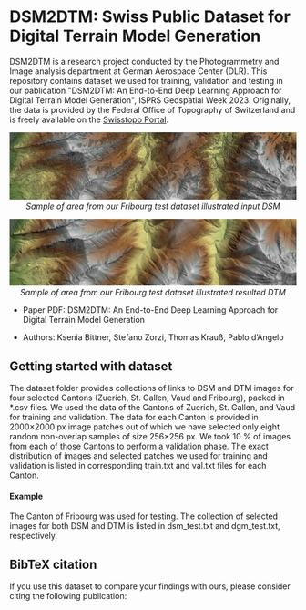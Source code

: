 # DSM2DTM: Swiss Public Dataset for Digital Terrain Model Generation
DSM2DTM is a research project conducted by the Photogrammetry and Image analysis department at German Aerospace Center (DLR).
This repository contains dataset we used for training, validation and testing in our pablication "DSM2DTM: An End-to-End Deep Learning Approach for Digital Terrain Model Generation", ISPRS Geospatial Week 2023. Originally, the data is provided by the Federal Office of Topography of Switzerland and is freely available on the [Swisstopo Portal](https://www.swisstopo.admin.ch/en/geodata.html).

<p align="center">
  <img src="https://github.com/KseniaBittner/DSM2DTM/blob/main/img/FribourgMountain_DSM.jpg" alt>
  <em>Sample of area from our Fribourg test dataset illustrated input DSM</em>
</p>

<p align="center">
  <img src="https://github.com/KseniaBittner/DSM2DTM/blob/main/img/FribourgMountain_EffNet.jpg" alt>
  <em>Sample of area from our Fribourg test dataset illustrated resulted DTM</em>
</p>

+ Paper PDF: DSM2DTM: An End-to-End Deep Learning Approach for Digital Terrain Model Generation

+ Authors: Ksenia Bittner, Stefano Zorzi, Thomas Krauß, Pablo d’Angelo

## Getting started with dataset
The dataset folder provides collections of links to DSM and DTM images for four selected Cantons (Zuerich, St. Gallen, Vaud and Fribourg), packed in *.csv files. 
We used the data of the Cantons of Zuerich, St. Gallen, and Vaud for training and validation. The data for each Canton is provided in 2000×2000 px image patches out of which we have selected only eight random non-overlap samples of size 256×256 px. We took 10 % of images from each of those Cantons to perform a validation phase. The exact distribution of images and selected patches we used for training and validation is listed in corresponding train.txt and val.txt files for each Canton. 

#### Example

The Canton of Fribourg was used for testing. The collection of selected images for both DSM and DTM is listed in dsm_test.txt and dgm_test.txt, respectively. 

## BibTeX citation
If you use this dataset to compare your findings with ours, please consider citing the following publication:
